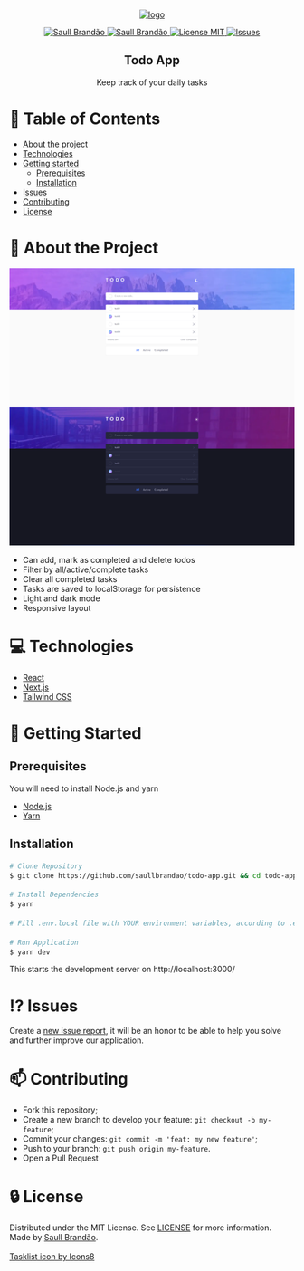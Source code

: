 <!-- PROJECT LOGO -->
<br />
<p align="center">
  <a href="https://todo-app-saullbrandao.vercel.app/">
    <img src="https://img.icons8.com/fluency/96/000000/tasklist.png" alt='logo'/>
    
  </a>

  <p align="center">
    <a href="https://www.twitter.com/saullbrandao/">
      <img alt="Saull Brandão" src="https://img.shields.io/badge/-saullbrandao-1DA1F2?style=flat&logo=Twitter&logoColor=white" />
    </a>
    <a href="https://www.linkedin.com/in/saullbrandao/">
      <img alt="Saull Brandão" src="https://img.shields.io/badge/-saullbrandao-0A66C2?style=flat&logo=Linkedin&logoColor=white" />
    </a>
    <a href="./LICENSE">
      <img alt="License MIT" src="https://img.shields.io/github/license/saullbrandao/todo-app" />
    </a>
    <a href="https://github.com/saullbrandao/todo-app/issues">
    <img alt="Issues" src="https://img.shields.io/github/issues/saullbrandao/todo-app" />
    </a>
  </p>
  <h2 align="center">Todo App</h2>

  <p align="center">
    Keep track of your daily tasks
    <br />
  </p>
</p>

# :bookmark_tabs: Table of Contents

- [About the project](#about-the-project)
- [Technologies](#technologies)
- [Getting started](#getting-started)
  - [Prerequisites](#prerequisites)
  - [Installation](#installation)
- [Issues](#issues)
- [Contributing](#contributing)
- [License](#license)

# :page_with_curl: About the Project

![todo-app](https://raw.githubusercontent.com/saullbrandao/todo-app/main/demo-light.png)
![todo-app](https://raw.githubusercontent.com/saullbrandao/todo-app/main/demo-dark.png)

- Can add, mark as completed and delete todos
- Filter by all/active/complete tasks
- Clear all completed tasks
- Tasks are saved to localStorage for persistence
- Light and dark mode
- Responsive layout

# :computer: Technologies

- [React](https://github.com/facebook/react)
- [Next.js](https://github.com/vercel/next.js/)
- [Tailwind CSS](https://github.com/tailwindlabs/tailwindcss)

# :rocket: Getting Started

## Prerequisites

You will need to install Node.js and yarn

- [Node.js](https://nodejs.org/en/download/)
- [Yarn](https://classic.yarnpkg.com/en/docs/install)

## Installation

```sh
# Clone Repository
$ git clone https://github.com/saullbrandao/todo-app.git && cd todo-app

# Install Dependencies
$ yarn

# Fill .env.local file with YOUR environment variables, according to .env.example file.

# Run Application
$ yarn dev
```

This starts the development server on http://localhost:3000/

# :interrobang: Issues

Create a <a href="https://github.com/saullbrandao/todo-app/issues">new issue
report</a>, it will be an honor to be able to help you solve and further improve
our application.

# :mailbox: Contributing

- Fork this repository;
- Create a new branch to develop your feature: `git checkout -b my-feature`;
- Commit your changes: `git commit -m 'feat: my new feature'`;
- Push to your branch: `git push origin my-feature`.
- Open a Pull Request

# :lock: License

Distributed under the MIT License. See [LICENSE](./LICENSE) for more
information. Made by [Saull Brandão](https://www.linkedin.com/in/saullbrandao/).
<br/> <br/> <a href="https://icons8.com/icon/rnwtSv4H3pXk/tasklist">Tasklist
icon by Icons8</a>
